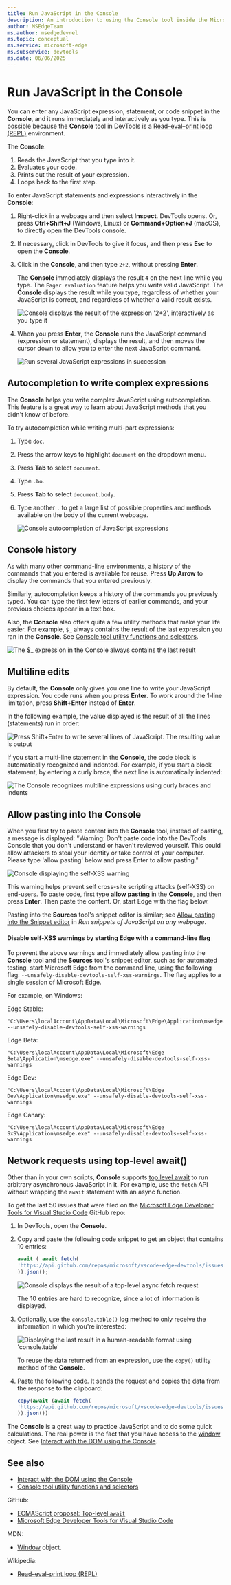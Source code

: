 ```yaml
---
title: Run JavaScript in the Console
description: An introduction to using the Console tool inside the Microsoft Edge Developer Tools as a JavaScript environment.
author: MSEdgeTeam
ms.author: msedgedevrel
ms.topic: conceptual
ms.service: microsoft-edge
ms.subservice: devtools
ms.date: 06/06/2025
---
```

# Run JavaScript in the Console

You can enter any JavaScript expression, statement, or code snippet in the **Console**, and it runs immediately and interactively as you type.  This is possible because the **Console** tool in DevTools is a [Read–eval–print loop (REPL)](https://wikipedia.org/wiki/Read%E2%80%93eval%E2%80%93print_loop) environment.

The **Console**:
1. Reads the JavaScript that you type into it.
1. Evaluates your code.
1. Prints out the result of your expression.
1. Loops back to the first step.


To enter JavaScript statements and expressions interactively in the **Console**:

1. Right-click in a webpage and then select **Inspect**.  DevTools opens.  Or, press **Ctrl+Shift+J** \(Windows, Linux\) or **Command+Option+J** \(macOS\), to directly open the DevTools console.

1. If necessary, click in DevTools to give it focus, and then press **Esc** to open the **Console**.

1. Click in the **Console**, and then type `2+2`, without pressing **Enter**.

   The **Console** immediately displays the result `4` on the next line while you type.  The `Eager evaluation` feature helps you write valid JavaScript.  The **Console** displays the result while you type, regardless of whether your JavaScript is correct, and regardless of whether a valid result exists.

   ![Console displays the result of the expression '2+2', interactively as you type it](./console-javascript-images/eager-evaluation.png)

1. When you press **Enter**, the **Console** runs the JavaScript command (expression or statement), displays the result, and then moves the cursor down to allow you to enter the next JavaScript command.

   ![Run several JavaScript expressions in succession](./console-javascript-images/several-expressions.png)


<!-- ====================================================================== -->
## Autocompletion to write complex expressions

The **Console** helps you write complex JavaScript using autocompletion.  This feature is a great way to learn about JavaScript methods that you didn't know of before.

To try autocompletion while writing multi-part expressions:

1. Type `doc`.

1. Press the arrow keys to highlight `document` on the dropdown menu.

1. Press **Tab** to select `document`.

1. Type `.bo`.

1. Press **Tab** to select `document.body`.

1. Type another `.` to get a large list of possible properties and methods available on the body of the current webpage.

   ![Console autocompletion of JavaScript expressions](./console-javascript-images/autocomplete.png)


<!-- ====================================================================== -->
## Console history

As with many other command-line environments, a history of the commands that you entered is available for reuse.  Press **Up Arrow** to display the commands that you entered previously.  

Similarly, autocompletion keeps a history of the commands you previously typed.  You can type the first few letters of earlier commands, and your previous choices appear in a text box.

Also, the **Console** also offers quite a few utility methods that make your life easier.  For example, `$_` always contains the result of the last expression you ran in the **Console**.  See [Console tool utility functions and selectors](./utilities.md).

![The $_ expression in the Console always contains the last result](./console-javascript-images/console-history.png)


<!-- ====================================================================== -->
## Multiline edits

By default, the **Console** only gives you one line to write your JavaScript expression.  You code runs when you press **Enter**.  To work around the 1-line limitation, press **Shift+Enter** instead of **Enter**.

In the following example, the value displayed is the result of all the lines (statements) run in order:

![Press Shift+Enter to write several lines of JavaScript.  The resulting value is output](./console-javascript-images/multiline.png)

If you start a multi-line statement in the **Console**, the code block is automatically recognized and indented.  For example, if you start a block statement, by entering a curly brace, the next line is automatically indented:

![The Console recognizes multiline expressions using curly braces and indents](./console-javascript-images/automatic-lineindent.png)


<!-- ====================================================================== -->
## Allow pasting into the Console

When you first try to paste content into the **Console** tool, instead of pasting, a message is displayed: "Warning: Don't paste code into the DevTools Console that you don't understand or haven't reviewed yourself. This could allow attackers to steal your identity or take control of your computer. Please type 'allow pasting' below and press Enter to allow pasting."

![Console displaying the self-XSS warning](./console-javascript-images/console-self-xss-warning.png)

This warning helps prevent self cross-site scripting attacks (self-XSS) on end-users.  To paste code, first type **allow pasting** in the **Console**, and then press **Enter**.  Then paste the content.  Or, start Edge with the flag below.

Pasting into the **Sources** tool's snippet editor is similar; see [Allow pasting into the Snippet editor](../javascript/snippets.md#allow-pasting-into-the-snippet-editor) in _Run snippets of JavaScript on any webpage_.


<!-- ------------------------------ -->
#### Disable self-XSS warnings by starting Edge with a command-line flag

To prevent the above warnings and immediately allow pasting into the **Console** tool and the **Sources** tool's snippet editor, such as for automated testing, start Microsoft Edge from the command line, using the following flag: `--unsafely-disable-devtools-self-xss-warnings`.  The flag applies to a single session of Microsoft Edge.

For example, on Windows:

Edge Stable:

```console
"C:\Users\localAccount\AppData\Local\Microsoft\Edge\Application\msedge.exe" --unsafely-disable-devtools-self-xss-warnings
```

Edge Beta:

```console
"C:\Users\localAccount\AppData\Local\Microsoft\Edge Beta\Application\msedge.exe" --unsafely-disable-devtools-self-xss-warnings
```

Edge Dev:

```console
"C:\Users\localAccount\AppData\Local\Microsoft\Edge Dev\Application\msedge.exe" --unsafely-disable-devtools-self-xss-warnings
```

Edge Canary:

```console
"C:\Users\localAccount\AppData\Local\Microsoft\Edge SxS\Application\msedge.exe" --unsafely-disable-devtools-self-xss-warnings
```


<!-- ====================================================================== -->
## Network requests using top-level await()

Other than in your own scripts, **Console** supports [top level await](https://github.com/tc39/proposal-top-level-await) to run arbitrary asynchronous JavaScript in it.  For example, use the `fetch` API without wrapping the `await` statement with an async function.

To get the last 50 issues that were filed on the [Microsoft Edge Developer Tools for Visual Studio Code](https://github.com/microsoft/vscode-edge-devtools) GitHub repo:

1. In DevTools, open the **Console**.

1. Copy and paste the following code snippet to get an object that contains 10 entries:

   ```javascript
   await ( await fetch(
   'https://api.github.com/repos/microsoft/vscode-edge-devtools/issues?state=all&per_page=50&page=1'
   )).json();
   ```

   ![Console displays the result of a top-level async fetch request](./console-javascript-images/top-level-await.png)

   The 10 entries are hard to recognize, since a lot of information is displayed.

1. Optionally, use the `console.table()` log method to only receive the information in which you're interested:

   ![Displaying the last result in a human-readable format using 'console.table'](./console-javascript-images/filtered-with-table.png)

   To reuse the data returned from an expression, use the `copy()` utility method of the **Console**.

   <!-- todo: test: -->

1. Paste the following code.  It sends the request and copies the data from the response to the clipboard:

   ```javascript
   copy(await (await fetch(
   'https://api.github.com/repos/microsoft/vscode-edge-devtools/issues?state=all&per_page=50&page=1'
   )).json())
   ```
   
The **Console** is a great way to practice JavaScript and to do some quick calculations.  The real power is the fact that you have access to the [window](https://developer.mozilla.org/docs/Web/API/Window) object.  See [Interact with the DOM using the Console](console-dom-interaction.md).


<!-- ====================================================================== -->
## See also
<!-- all links in article -->

* [Interact with the DOM using the Console](console-dom-interaction.md)
* [Console tool utility functions and selectors](./utilities.md)

GitHub:
* [ECMAScript proposal: Top-level `await`](https://github.com/tc39/proposal-top-level-await)
* [Microsoft Edge Developer Tools for Visual Studio Code](https://github.com/microsoft/vscode-edge-devtools)

MDN:
* [Window](https://developer.mozilla.org/docs/Web/API/Window) object.

Wikipedia:
* [Read–eval–print loop (REPL)](https://wikipedia.org/wiki/Read%E2%80%93eval%E2%80%93print_loop)
